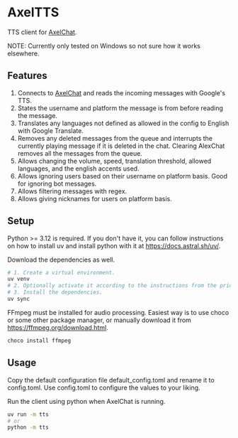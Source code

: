 # AxelTTS

TTS client for [AxelChat](https://github.com/3dproger/AxelChat).

NOTE: Currently only tested on Windows so not sure how it works elsewhere.

## Features

1. Connects to [AxelChat](https://github.com/3dproger/AxelChat) and reads the incoming messages with Google's TTS.
2. States the username and platform the message is from before reading the message.
3. Translates any languages not defined as allowed in the config to English with Google Translate.
4. Removes any deleted messages from the queue and interrupts the currently playing message if it is deleted in the chat. Clearing AlexChat removes all the messages from the queue.
5. Allows changing the volume, speed, translation threshold, allowed languages, and the english accents used.
6. Allows ignoring users based on their username on platform basis. Good for ignoring bot messages.
7. Allows filtering messages with regex.
8. Allows giving nicknames for users on platform basis.

## Setup

Python >= 3.12 is required. If you don't have it, you can follow instructions on how to install uv and install python with it at https://docs.astral.sh/uv/.

Download the dependencies as well.
```bash
# 1. Create a virtual environment.
uv venv
# 2. Optionally activate it according to the instructions from the prior command.
# 3. Install the dependencies.
uv sync
```

FFmpeg must be installed for audio processing.
Easiest way is to use choco or some other package manager, or manually download it from https://ffmpeg.org/download.html.

```powershell
choco install ffmpeg
```

## Usage

Copy the default configuration file default_config.toml and rename it to config.toml. Use config.toml to configure the values to your liking.

Run the client using python when AxelChat is running.

```sh
uv run -m tts
# or
python -m tts
```
